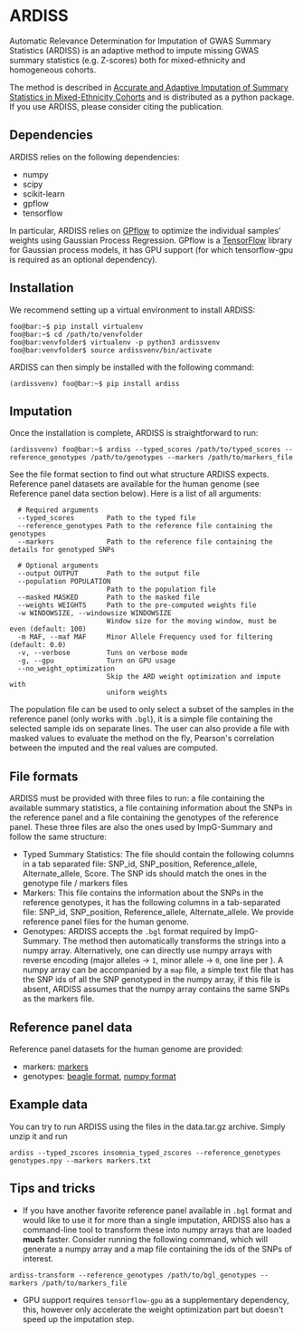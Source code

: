 # ARDISS

Automatic Relevance Determination for Imputation of GWAS Summary Statistics (ARDISS) is an adaptive method to impute
missing GWAS summary statistics (e.g. Z-scores) both for mixed-ethnicity and homogeneous cohorts.

The method is described in [Accurate and Adaptive Imputation of Summary Statistics in Mixed-Ethnicity Cohorts](https://academic.oup.com/bioinformatics/article/34/17/i687/5093230)
and is distributed as a python package. If you use ARDISS, please consider citing the publication.

## Dependencies

ARDISS relies on the following dependencies:
- numpy
- scipy
- scikit-learn
- gpflow
- tensorflow

In particular, ARDISS relies on [GPflow](https://github.com/GPflow/GPflow) to optimize the individual samples' weights
using Gaussian Process Regression. GPflow is a [TensorFlow](www.tensorflow.org) library for Gaussian process models, it has GPU support (for which tensorflow-gpu is required as an optional dependency).

## Installation

We recommend setting up a virtual environment to install ARDISS:
```console
foo@bar:~$ pip install virtualenv
foo@bar:~$ cd /path/to/venvfolder
foo@bar:venvfolder$ virtualenv -p python3 ardissvenv
foo@bar:venvfolder$ source ardissvenv/bin/activate
```

ARDISS can then simply be installed with the following command:

```console
(ardissvenv) foo@bar:~$ pip install ardiss
```

## Imputation
Once the installation is complete, ARDISS is straightforward to run:

```console
(ardissvenv) foo@bar:~$ ardiss --typed_scores /path/to/typed_scores --reference_genotypes /path/to/genotypes --markers /path/to/markers_file
```
See the file format section to find out what structure ARDISS expects. Reference panel datasets are available for the human genome (see Reference panel data section below). Here is a list of all arguments:
```console
  # Required arguments
  --typed_scores        Path to the typed file
  --reference_genotypes Path to the reference file containing the genotypes
  --markers             Path to the reference file containing the details for genotyped SNPs
  
  # Optional arguments
  --output OUTPUT       Path to the output file
  --population POPULATION
                        Path to the population file
  --masked MASKED       Path to the masked file
  --weights WEIGHTS     Path to the pre-computed weights file
  -w WINDOWSIZE, --windowsize WINDOWSIZE
                        Window size for the moving window, must be even (default: 100)
  -m MAF, --maf MAF     Minor Allele Frequency used for filtering (default: 0.0)
  -v, --verbose         Tuns on verbose mode
  -g, --gpu             Turn on GPU usage
  --no_weight_optimization
                        Skip the ARD weight optimization and impute with
                        uniform weights
```
The population file can be used to only select a subset of the samples in the reference panel (only works with `.bgl`), it is a simple file containing the selected sample ids on separate lines.
The user can also provide a file with masked values to evaluate the method on the fly, Pearson's correlation between the imputed and the real values are computed.

## File formats
ARDISS must be provided with three files to run: a file containing the available summary statistics, a file containing information about the SNPs in the reference panel and a file containing the genotypes of the reference panel. These three files are also the ones used by ImpG-Summary and follow the same structure:
- Typed Summary Statistics:
   The file should contain the following columns in a tab separated file: SNP_id, SNP_position, Reference_allele, Alternate_allele, Score. The SNP ids should match the ones in the genotype file / markers files
- Markers:
   This file contains the information about the SNPs in the reference genotypes, it has the following columns in a tab-separated file: SNP_id, SNP_position, Reference_allele, Alternate_allele. We provide reference panel files for the human genome.
- Genotypes:
   ARDISS accepts the `.bgl` format required by ImpG-Summary. The method then automatically transforms the strings into a numpy array. Alternatively, one can directly use numpy arrays with reverse encoding (major alleles -> `1`, minor allele -> `0`, one line per ). A numpy array can be accompanied by a `map` file, a simple text file that has the SNP ids of all the SNP genotyped in the numpy array, if this file is absent, ARDISS assumes that the numpy array contains the same SNPs as the markers file.
   
## Reference panel data
Reference panel datasets for the human genome are provided:
- markers: [markers](http://bs-ftpsvr01.ethz.ch/pub/Borgwardt/ARDISS_data/markers_files.tar.gz)
- genotypes: [beagle format](http://bs-ftpsvr01.ethz.ch/pub/Borgwardt/ARDISS_data/beagle_format.tar.gz), [numpy format](http://bs-ftpsvr01.ethz.ch/pub/Borgwardt/ARDISS_data/numpy_format.tar.gz)
   
## Example data
You can try to run ARDISS using the files in the data.tar.gz archive. Simply unzip it and run
```console
ardiss --typed_zscores insomnia_typed_zscores --reference_genotypes genotypes.npy --markers markers.txt
```

## Tips and tricks
- If you have another favorite reference panel available in `.bgl` format and would like to use it for more than a single imputation, ARDISS also has a command-line tool to transform these into numpy arrays that are loaded **much** faster. Consider running the following command, which will generate a numpy array and a map file containing the ids of the SNPs of interest.
```console
ardiss-transform --reference_genotypes /path/to/bgl_genotypes --markers /path/to/markers_file
```
- GPU support requires `tensorflow-gpu` as a supplementary dependency, this, however only accelerate the weight optimization part but doesn't speed up the imputation step.
